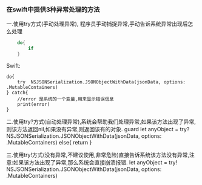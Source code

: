 ### 在swift中提供3种异常处理的方法

一.使用try方式(手动处理异常), 程序员手动捕捉异常,手动告诉系统异常出现后怎么处理


```Swift
    do{
        if
    }

```


Swift:

    do{
        try  NSJSONSerialization.JSONObjectWithData(jsonData, options: .MutableContainers)
    } catch{
        //error 是系统的一个变量,用来显示错误信息
        print(error)
    }

二.使用try?方式(自动处理异常),系统会帮助我们处理异常,如果该方法出现了异常,则该方法返回nil,如果没有异常,则返回该有的对象.
    guard let  anyObject = try? NSJSONSerialization.JSONObjectWithData(jsonData, options: .MutableContainers) else{    return    }

三.使用try!方式(没有异常,不建议使用,非常危险)直接告诉系统该方法没有异常,注意:如果该方法出现了异常,那么系统会直接崩溃报错.
    let anyObject = try!  NSJSONSerialization.JSONObjectWithData(jsonData, options: .MutableContainers)


